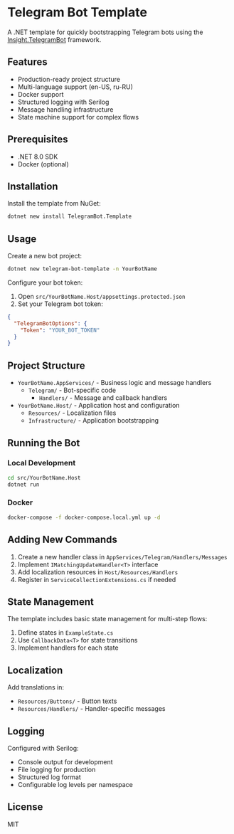 # Telegram Bot Template

A .NET template for quickly bootstrapping Telegram bots using the [Insight.TelegramBot](https://www.nuget.org/packages/Insight.TelegramBot/) framework.

## Features

- Production-ready project structure
- Multi-language support (en-US, ru-RU)
- Docker support
- Structured logging with Serilog
- Message handling infrastructure
- State machine support for complex flows

## Prerequisites

- .NET 8.0 SDK
- Docker (optional)

## Installation

Install the template from NuGet:

```bash
dotnet new install TelegramBot.Template
```

## Usage 

Create a new bot project:

```bash
dotnet new telegram-bot-template -n YourBotName
```

Configure your bot token:

1. Open `src/YourBotName.Host/appsettings.protected.json`
2. Set your Telegram bot token:
```json
{
  "TelegramBotOptions": {
    "Token": "YOUR_BOT_TOKEN"
  }
}
```

## Project Structure

- `YourBotName.AppServices/` - Business logic and message handlers
  - `Telegram/` - Bot-specific code
    - `Handlers/` - Message and callback handlers
- `YourBotName.Host/` - Application host and configuration
  - `Resources/` - Localization files
  - `Infrastructure/` - Application bootstrapping

## Running the Bot

### Local Development

```bash
cd src/YourBotName.Host
dotnet run
```

### Docker

```bash
docker-compose -f docker-compose.local.yml up -d
```

## Adding New Commands

1. Create a new handler class in `AppServices/Telegram/Handlers/Messages`
2. Implement `IMatchingUpdateHandler<T>` interface
3. Add localization resources in `Host/Resources/Handlers`
4. Register in `ServiceCollectionExtensions.cs` if needed

## State Management

The template includes basic state management for multi-step flows:

1. Define states in `ExampleState.cs`
2. Use `CallbackData<T>` for state transitions
3. Implement handlers for each state

## Localization

Add translations in:
- `Resources/Buttons/` - Button texts
- `Resources/Handlers/` - Handler-specific messages

## Logging

Configured with Serilog:
- Console output for development
- File logging for production
- Structured log format
- Configurable log levels per namespace

## License

MIT